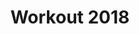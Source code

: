 ---
inv_num: 2020-006
add_credit:
url: 2020-006-workout-2018
title: Workout 2018
year: '2020'
display_year: '2020'
medium: 'Nearly complete Web ARChive of https://soundcloud.com/ partyplaylists69/
  sets/ workout-2018 captured on Jan 2, 2020, (optional) variable home computer playback
  apparatus. '
dims:
pitch: 'Web ARChive capture of the Soundcloud “Workout 2018” playlist: https://soundcloud.com/
  partyplaylists69/ sets/ workout-2018 captured in early Jan, 2020. Soundcloud pushed
  this mix into my feed the entire 2019.'
ps:
live_url: https://conifer.rhizome.org/cory_arcangel/workout-2018
youtube:
related_code:
subheading:
download:
commission:
related:
layout: things-i-made
---